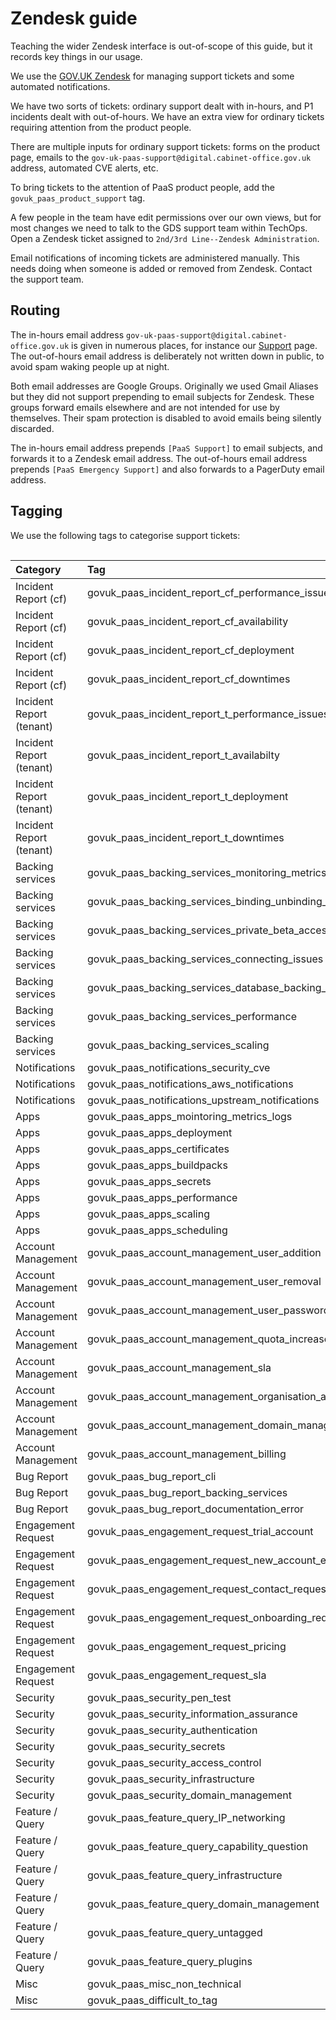 # Zendesk guide

Teaching the wider Zendesk interface is out-of-scope of this guide, but it records key things in our usage.

We use the [GOV.UK Zendesk](https://govuk.Zendesk.com/agent/filters) for managing support tickets and some automated notifications.

We have two sorts of tickets: ordinary support dealt with in-hours, and P1 incidents dealt with out-of-hours. We have an extra view for ordinary tickets requiring attention from the product people.

There are multiple inputs for ordinary support tickets: forms on the product page, emails to the `gov-uk-paas-support@digital.cabinet-office.gov.uk` address, automated CVE alerts, etc.

To bring tickets to the attention of PaaS product people, add the `govuk_paas_product_support` tag.

A few people in the team have edit permissions over our own views, but for most changes we need to talk to the GDS support team within TechOps. Open a Zendesk ticket assigned to `2nd/3rd Line--Zendesk Administration`.

Email notifications of incoming tickets are administered manually. This needs doing when someone is added or removed from Zendesk. Contact the support team.

## Routing

The in-hours email address `gov-uk-paas-support@digital.cabinet-office.gov.uk` is given in numerous places, for instance our [Support](https://www.cloud.service.gov.uk/support) page. The out-of-hours email address is deliberately not written down in public, to avoid spam waking people up at night.

Both email addresses are Google Groups. Originally we used Gmail Aliases but they did not support prepending to email subjects for Zendesk. These groups forward emails elsewhere and are not intended for use by themselves. Their spam protection is disabled to avoid emails being silently discarded.

The in-hours email address prepends `[PaaS Support]` to email subjects, and forwards it to a Zendesk email address. The out-of-hours email address prepends `[PaaS Emergency Support]` and also forwards to a PagerDuty email address.

## Tagging

We use the following tags to categorise support tickets:

<div style="height:1px;font-size:1px;">&nbsp;</div>

| Category | Tag |
|:---|:---|
| Incident Report (cf) | govuk_paas_incident_report_cf_performance_issues |
| Incident Report (cf) | govuk_paas_incident_report_cf_availability |
| Incident Report (cf) | govuk_paas_incident_report_cf_deployment |
| Incident Report (cf) | govuk_paas_incident_report_cf_downtimes |
| Incident Report (tenant) | govuk_paas_incident_report_t_performance_issues |
| Incident Report (tenant) | govuk_paas_incident_report_t_availabilty |
| Incident Report (tenant) | govuk_paas_incident_report_t_deployment |
| Incident Report (tenant) | govuk_paas_incident_report_t_downtimes |
| Backing services | govuk_paas_backing_services_monitoring_metrics_logs |
| Backing services | govuk_paas_backing_services_binding_unbinding_issues |
| Backing services | govuk_paas_backing_services_private_beta_access |
| Backing services | govuk_paas_backing_services_connecting_issues |
| Backing services | govuk_paas_backing_services_database_backing_service |
| Backing services | govuk_paas_backing_services_performance |
| Backing services | govuk_paas_backing_services_scaling |
| Notifications | govuk_paas_notifications_security_cve |
| Notifications | govuk_paas_notifications_aws_notifications |
| Notifications | govuk_paas_notifications_upstream_notifications |
| Apps | govuk_paas_apps_mointoring_metrics_logs |
| Apps | govuk_paas_apps_deployment |
| Apps | govuk_paas_apps_certificates |
| Apps | govuk_paas_apps_buildpacks |
| Apps | govuk_paas_apps_secrets |
| Apps | govuk_paas_apps_performance |
| Apps | govuk_paas_apps_scaling |
| Apps | govuk_paas_apps_scheduling |
| Account Management | govuk_paas_account_management_user_addition |
| Account Management | govuk_paas_account_management_user_removal |
| Account Management | govuk_paas_account_management_user_password_reset |
| Account Management | govuk_paas_account_management_quota_increase |
| Account Management | govuk_paas_account_management_sla |
| Account Management | govuk_paas_account_management_organisation_account_management |
| Account Management | govuk_paas_account_management_domain_management |
| Account Management | govuk_paas_account_management_billing |
| Bug Report | govuk_paas_bug_report_cli |
| Bug Report | govuk_paas_bug_report_backing_services |
| Bug Report | govuk_paas_bug_report_documentation_error |
| Engagement Request | govuk_paas_engagement_request_trial_account |
| Engagement Request | govuk_paas_engagement_request_new_account_enquiry |
| Engagement Request | govuk_paas_engagement_request_contact_request |
| Engagement Request | govuk_paas_engagement_request_onboarding_request |
| Engagement Request | govuk_paas_engagement_request_pricing |
| Engagement Request | govuk_paas_engagement_request_sla |
| Security | govuk_paas_security_pen_test |
| Security | govuk_paas_security_information_assurance |
| Security | govuk_paas_security_authentication |
| Security | govuk_paas_security_secrets |
| Security | govuk_paas_security_access_control |
| Security | govuk_paas_security_infrastructure |
| Security | govuk_paas_security_domain_management |
| Feature / Query | govuk_paas_feature_query_IP_networking |
| Feature / Query | govuk_paas_feature_query_capability_question |
| Feature / Query | govuk_paas_feature_query_infrastructure |
| Feature / Query | govuk_paas_feature_query_domain_management |
| Feature / Query | govuk_paas_feature_query_untagged |
| Feature / Query | govuk_paas_feature_query_plugins |
| Misc | govuk_paas_misc_non_technical |
| Misc | govuk_paas_difficult_to_tag |

<div style="height:1px;font-size:1px;">&nbsp;</div>
